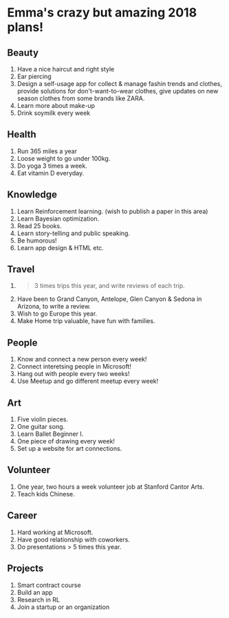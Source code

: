 # Emma's crazy but amazing 2018 plans!

## Beauty
1. Have a nice haircut and right style
2. Ear piercing
3. Design a self-usage app for collect & manage fashin trends and clothes, provide solutions for don't-want-to-wear clothes, give updates on new season clothes from some brands like ZARA.
4. Learn more about make-up
5. Drink soymilk every week

## Health
1. Run 365 miles a year
2. Loose weight to go under 100kg.
3. Do yoga 3 times a week.
4. Eat vitamin D everyday.

## Knowledge
1. Learn Reinforcement learning. (wish to publish a paper in this area)
2. Learn Bayesian optimization.
3. Read 25 books.
4. Learn story-telling and public speaking.
5. Be humorous!
6. Learn app design & HTML etc.

## Travel
1. >3 times trips this year, and write reviews of each trip.
2. Have been to Grand Canyon, Antelope, Glen Canyon & Sedona in Arizona, to write a review.
3. Wish to go Europe this year.
4. Make Home trip valuable, have fun with families.

## People
1. Know and connect a new person every week!
2. Connect interetsing people in Microsoft!
3. Hang out with people every two weeks!
4. Use Meetup and go different meetup every week!

## Art
1. Five violin pieces.
2. One guitar song.
3. Learn Ballet Beginner I.
4. One piece of drawing every week!
5. Set up a website for art connections.

## Volunteer
1. One year, two hours a week volunteer job at Stanford Cantor Arts.
2. Teach kids Chinese.

## Career
1. Hard working at Microsoft.
2. Have good relationship with coworkers.
3. Do presentations > 5 times this year.


## Projects
1. Smart contract course
2. Build an app
3. Research in RL
4. Join a startup or an organization






